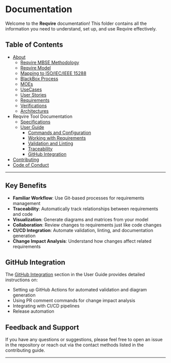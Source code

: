 # Documentation

Welcome to the **Reqvire** documentation! This folder contains all the information you need to understand, set up, and use Reqvire effectively.

## Table of Contents

- [About](./About.md)
  - [Reqvire MBSE Methodology](./About.md#reqvire-mbse-methodology)
  - [Reqvire Model](./About.md#reqvire-model)
  - [Mapping to ISO/IEC/IEEE 15288](./About.md#mapping-to-isoiecieee-15288)
  - [BlackBox Process](./BlackboxProccess.md)
  - [MOEs](./MOEs.md)
  - [UseCases](./Usecases.md)
  - [User Stories](./UserStories.md)
  - [Requirements](./Requirements.md)
  - [Verifications](./Verifications.md)    
  - [Architectures](./Architectures.md)  
- Reqvire Tool Documentation  
  - [Specifications](../specifications/README.md)
  - [User Guide](./user_guide.md)
    - [Commands and Configuration](./user_guide.md#basic-commands)
    - [Working with Requirements](./user_guide.md#working-with-requirements)
    - [Validation and Linting](./user_guide.md#validation)
    - [Traceability](./user_guide.md#traceability)
    - [GitHub Integration](./user_guide.md#github-integration)
- [Contributing](./CONTRIBUTING.md)
- [Code of Conduct](./code_of_conduct.md)

---


## Key Benefits

- **Familiar Workflow**: Use Git-based processes for requirements management
- **Traceability**: Automatically track relationships between requirements and code
- **Visualization**: Generate diagrams and matrices from your model
- **Collaboration**: Review changes to requirements just like code changes
- **CI/CD Integration**: Automate validation, linting, and documentation generation
- **Change Impact Analysis**: Understand how changes affect related requirements

## GitHub Integration

The [GitHub Integration](./user_guide.md#github-integration) section in the User Guide provides detailed instructions on:

- Setting up GitHub Actions for automated validation and diagram generation
- Using PR comment commands for change impact analysis
- Integrating with CI/CD pipelines
- Release automation

## Feedback and Support

If you have any questions or suggestions, please feel free to open an issue in the repository or reach out via the contact methods listed in the contributing guide.

---

